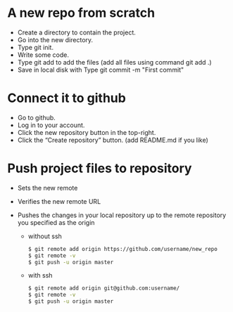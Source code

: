 # A new repo from scratch
  -  Create a directory to contain the project.
  -  Go into the new directory.
  -  Type git init.
  -  Write some code.
  -  Type git add to add the files (add all files using command git add .)
  -  Save in local disk with Type git commit -m "First commit"

# Connect it to github
  - Go to github.
  - Log in to your account.
  - Click the new repository button in the top-right. 
  - Click the “Create repository” button. (add README.md if you like)

# Push project files to repository
  - Sets the new remote
  - Verifies the new remote URL
  - Pushes the changes in your local repository up to the remote repository you specified as the origin
    
       - without ssh
          ```sh
          $ git remote add origin https://github.com/username/new_repo
          $ git remote -v
          $ git push -u origin master
          ```
       - with ssh 
          ```sh
          $ git remote add origin git@github.com:username/
          $ git remote -v
          $ git push -u origin master
         
